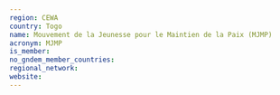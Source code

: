 ```yaml
---
region: CEWA
country: Togo
name: Mouvement de la Jeunesse pour le Maintien de la Paix (MJMP)
acronym: MJMP
is_member: 
no_gndem_member_countries: 
regional_network: 
website: 
---
```


